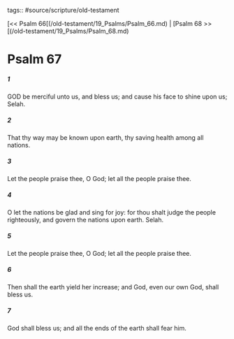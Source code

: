 tags:: #source/scripture/old-testament

[<< Psalm 66[(/old-testament/19_Psalms/Psalm_66.md) | [Psalm 68 >>[(/old-testament/19_Psalms/Psalm_68.md)

# Psalm 67

##### 1

GOD be merciful unto us, and bless us; and cause his face to shine upon us; Selah.

##### 2

That thy way may be known upon earth, thy saving health among all nations.

##### 3

Let the people praise thee, O God; let all the people praise thee.

##### 4

O let the nations be glad and sing for joy: for thou shalt judge the people righteously, and govern the nations upon earth. Selah.

##### 5

Let the people praise thee, O God; let all the people praise thee.

##### 6

Then shall the earth yield her increase; and God, even our own God, shall bless us.

##### 7

God shall bless us; and all the ends of the earth shall fear him.
